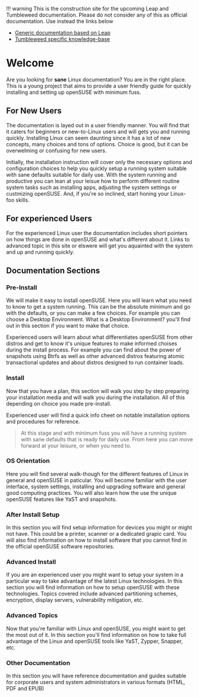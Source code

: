 !!! warning
    This is the construction site for the upcoming Leap and Tumbleweed documentation. Please do not consider any of this as official documentation. Use instead the links below

* [Generic documentation based on Leap](https://doc.opensuse.org/)
* [Tumbleweed specific knowledge-base](https://en.opensuse.org/Portal:Tumbleweed)

# Welcome 
Are you looking for **sane** Linux documentation? You are in the right place. This is a young project that aims
to provide a user friendly guide for quickly installing and setting up openSUSE with minimum fuss.

## For New Users
The documentation is layed out in a user friendly manner. You will find that it caters for beginners or 
new-to-Linux users and will gets you and running quickly. Installing Linux can seem daunting since it has a 
lot of new concepts, many choices and tons of options. Choice is good, but it can be overwelming or confusing 
for new users. 

Initially, the installation instruction will cover only the necessary options and configuration choices to help you quickly setup a running system suitable with sane defaults suitable for daily use. With the system running and productive you can lean at your leisue how to perform different routine system tasks such as installing apps, adjusting the system settings or custmizing openSUSE. And, if you're so inclined, start honing your Linux-foo skills. 

## For experienced Users 
For the experienced Linux user the documentation includes short pointers on how things are done in
openSUSE and what's different about it. Links to advanced topic in this site or elswere will get you
aquainted with the system and up and running quickly.

## Documentation Sections

### Pre-Install
We will make it easy to install openSUSE. Here you will learn what you need to know to get a system running. This can be the absolute minimum and go with the defaults, or you can make a few choices. For example you can choose a Desktop Environment. What is a Desktop Environment? you'll find out in this section if you want to make that choice. 

Experienced users will learn about what differentiates openSUSE from other distros and get to know it's unique features to make informed choises during the install process. For example you can find about the power of snapshots using Btrfs as well as other advanced distros featuring atomic transactional updates and about distros designed to run container loads.

### Install
Now that you have a plan, this section will walk you step by step preparing your installation media and will walk you during the installation. All of this depending on choice you made pre-install.

Experienced user will find a quick info cheet on notable installation options and procedures for reference. 

> At this stage and with minimum fuss you will have a running system with sane defaults that is ready for daily use. From here you can move forward at your leisure, or when you need to.

### OS Orientation
Here you will find several walk-though for the different features of Linux in general and openSUSE in
paticular. You will become familiar with the user interface, system settings, installing and upgrading
software and general good computing practices. You will also learn how the use the unique openSUSE features
like YaST and snapshots.

### After Install Setup
In this section you will find setup information for devices you might or might not have. This could
be a printer, scanner or a dedicated grapic card. You will also find information on how to install 
software that you cannot find in the official openSUSE software repositories.

### Advanced Install
If you are an experienced user you might want to setup your system in a particular way to take
advantage of the latest Linux technologies. In this section you will find information on how to
setup openSUSE with these technologies. Topics covered include advanced partitioning schemes, encryption, 
display servers, vulnerability mitigation, etc.

### Advanced Topics
Now that you're familiar with Linux and openSUSE, you might want to get the most out of it. In this section 
you'll find information on how to take full advantage of the Linux and openSUSE tools like YaST,
Zypper, Snapper, etc.

### Other Documentation
In this section you will have reference documentation and guides suitable for corporate users and system 
administrators in various formats (HTML, PDF and EPUB)
